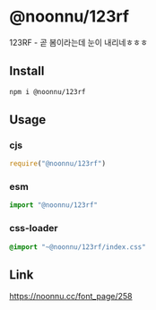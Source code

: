 # @noonnu/123rf
123RF - 곧 봄이라는데 눈이 내리네ㅎㅎㅎ

## Install
```sh
npm i @noonnu/123rf
```
## Usage
### cjs
```js
require("@noonnu/123rf")
```
### esm
```js
import "@noonnu/123rf"
```
### css-loader
```css
@import "~@noonnu/123rf/index.css"
```

## Link
https://noonnu.cc/font_page/258